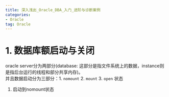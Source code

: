 ```yaml
---
title: 深入浅出_Oracle_DBA_入门_进阶与诊断案例
categories:
- Oracle
tag: Oracle
---
```



# 1. 数据库额启动与关闭

oracle server分为两部分(database: 这部分是指文件系统上的数据，instance则是指后台运行的线程和部分共享内存)。  
并且数据启动分为三部分：1. `nomount`  2. `mount`  3. `open` 状态

1. 启动到nomount状态
